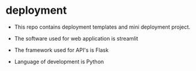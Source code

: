 # deployment

* This repo contains deployment templates and mini deployment project.

* The software used for web application is streamlit

* The framework used for API's is Flask

* Language of development is Python
